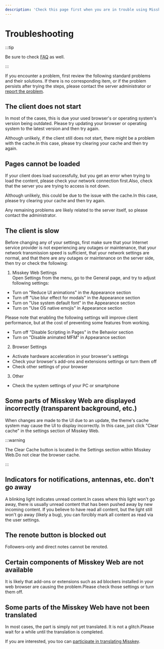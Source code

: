 ```yaml
---
description: 'Check this page first when you are in trouble using Misskey.'
---
```


# Troubleshooting

:::tip

Be sure to check [FAQ](./faq.md) as well.

:::

If you encounter a problem, first review the following standard problems and their solutions. If there is no corresponding item, or if the problem persists after trying the steps, please contact the server administrator or [report the problem](../../about-misskey/#participating-in-discussions).

## The client does not start

In most of the cases, this is due your used browser's or operating system's version being outdated.
Please try updating your browser or operating system to the latest version and then try again.

Although unlikely, if the client still does not start, there might be a problem with the cache.In this case, please try clearing your cache and then try again.

## Pages cannot be loaded

If your client does load successfully, but you get an error when trying to load the content, please check your network connection first.Also, check that the server you are trying to access is not down.

Although unlikely, this could be due to the issue with the cache.In this case, please try clearing your cache and then try again.

Any remaining problems are likely related to the server itself, so please contact the administrator.

## The client is slow

Before changing any of your settings, first make sure that your Internet service provider is not experiencing any outages or maintenance, that your network transmission speed is sufficient, that your network settings are normal, and that there are any outages or maintenance on the server side, then try or check the following:

1. Misskey Web Settings  
   Open Settings from the menu, go to the General page, and try to adjust following settings:

- Turn on "Reduce UI animations" in the Appearance section
- Turn off "Use blur effect for modals" in the Appearance section
- Turn on "Use system default font" in the Appearance section
- Turn on "Use OS native emojis" in Appearance section

Please note that enabling the following settings will improve client performance, but at the cost of preventing some features from working.

- Turn off "Disable Scripting in Pages" in the Behavior section
- Turn on "Disable animated MFM" in Appearance section

2. Browser Settings

- Activate hardware acceleration in your browser's settings
- Check your browser's add-ons and extensions settings or turn them off
- Check other settings of your browser

3. Other

- Check the system settings of your PC or smartphone

## Some parts of Misskey Web are displayed incorrectly (transparent background, etc.)

When changes are made to the UI due to an update, the theme's cache system may cause the UI to display incorrectly.
In this case, just click "Clear cache" in the settings section of Misskey Web.

:::warning

The Clear Cache button is located in the Settings section within Misskey Web.Do not clear the browser cache.

:::

## Indicators for notifications, antennas, etc. don't go away

A blinking light indicates unread content.In cases where this light won't go away, there is usually unread content that has been pushed away by new incoming content.
If you believe to have read all content, but the light still won't go away (likely a bug), you can forcibly mark all content as read via the user settings.

## The renote button is blocked out

Followers-only and direct notes cannot be renoted.

## Certain components of Misskey Web are not available

It is likely that add-ons or extensions such as ad blockers installed in your web browser are causing the problem.Please check those settings or turn them off.

## Some parts of the Misskey Web have not been translated

In most cases, the part is simply not yet translated. It is not a glitch.Please wait for a while until the translation is completed.

If you are interested, you too can [participate in translating Misskey](../../about-misskey/#translating-text).
